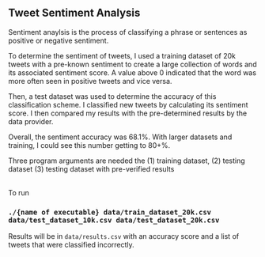 <h2>Tweet Sentiment Analysis</h2>

Sentiment anaylsis is the process of classifying a phrase or sentences as positive or negative sentiment.

To determine the sentiment of tweets, I used a training dataset of 20k tweets with a pre-known sentiment to create a large collection
of words and its associated sentiment score. A value above 0 indicated that the word was more often seen in positive tweets and vice versa.

Then, a test dataset was used to determine the accuracy of this classification scheme. I classified
new tweets by calculating its sentiment score. I then compared my results with the pre-determined results by the data provider.

Overall, the sentiment accuracy was 68.1%. With larger datasets and training, I could see this number getting to 80+%.

Three program arguments are needed the (1) training dataset, (2) testing dataset (3) testing dataset with pre-verified results

<br>
To run

### `./{name of executable} data/train_dataset_20k.csv data/test_dataset_10k.csv data/test_dataset_20k.csv`

Results will be in `data/results.csv` with an accuracy score and a list of tweets that were classified incorrectly.
